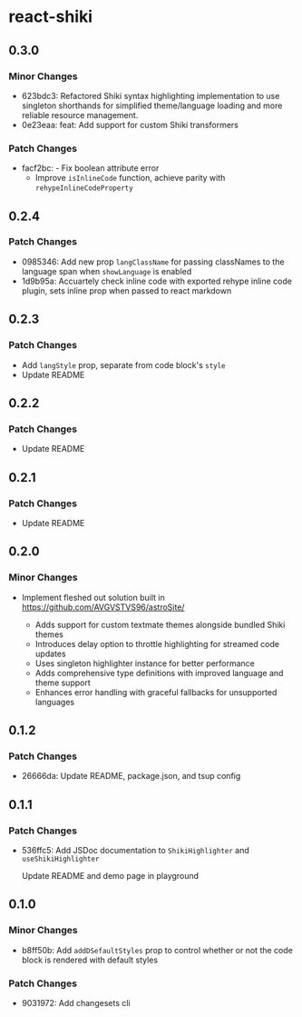 # react-shiki

## 0.3.0

### Minor Changes

- 623bdc3: Refactored Shiki syntax highlighting implementation to use singleton shorthands for simplified theme/language loading and more reliable resource management.
- 0e23eaa: feat: Add support for custom Shiki transformers

### Patch Changes

- facf2bc: - Fix boolean attribute error
  - Improve `isInlineCode` function, achieve parity with `rehypeInlineCodeProperty`

## 0.2.4

### Patch Changes

- 0985346: Add new prop `langClassName` for passing classNames to the language span when `showLanguage` is enabled
- 1d9b95a: Accuartely check inline code with exported rehype inline code plugin, sets inline prop when passed to react markdown

## 0.2.3

### Patch Changes

- Add `langStyle` prop, separate from code block's `style`
- Update README

## 0.2.2

### Patch Changes

- Update README

## 0.2.1

### Patch Changes

- Update README

## 0.2.0

### Minor Changes

- Implement fleshed out solution built in <https://github.com/AVGVSTVS96/astroSite/>

  - Adds support for custom textmate themes alongside bundled Shiki themes
  - Introduces delay option to throttle highlighting for streamed code updates
  - Uses singleton highlighter instance for better performance
  - Adds comprehensive type definitions with improved language and theme support
  - Enhances error handling with graceful fallbacks for unsupported languages

## 0.1.2

### Patch Changes

- 26666da: Update README, package.json, and tsup config

## 0.1.1

### Patch Changes

- 536ffc5: Add JSDoc documentation to `ShikiHighlighter` and `useShikiHighlighter`

  Update README and demo page in playground

## 0.1.0

### Minor Changes

- b8ff50b: Add `addDSefaultStyles` prop to control whether or not the code block is rendered with default styles

### Patch Changes

- 9031972: Add changesets cli
